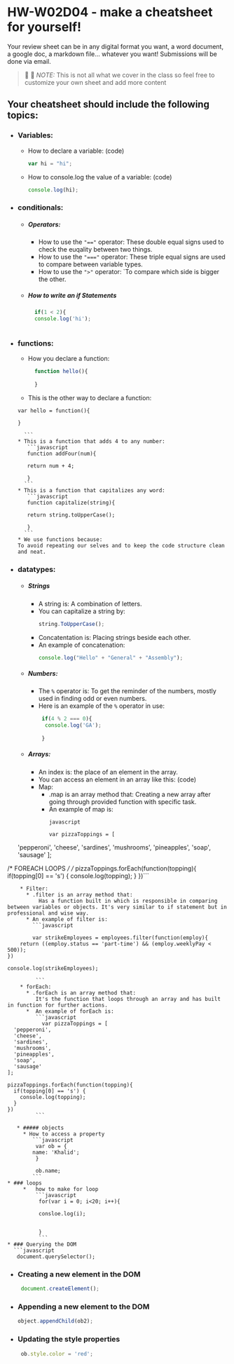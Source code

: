 # HW-W02D04 - make a cheatsheet for yourself!

Your review sheet can be in any digital format you want, a word document, a google doc, a markdown file… whatever you want! Submissions will be done via email.

> 📢 📢  *NOTE:*  This is not all what we cover in the class so feel free to customize your own sheet and add more content

## Your cheatsheet should include the following topics:

* ### Variables:
  * How to declare a variable: (code)
    ```javascript
    var hi = "hi";
     ```
  * How to console.log the value of a variable: (code)
    ```javascript
    console.log(hi);
     ```
* ### conditionals:
  * ##### Operators:
    * How to use the `"=="` operator: 
       These double equal signs used to check the euqality between two things.
    * How to use the `"==="` operator: 
       These triple equal signs are used to compare between variable types.
    * How to use the `">"` operator: 
        `To compare which side is bigger the other.
   * ##### How to write an if Statements 
      ```javascript
        if(1 < 2){
        console.log('hi');
        
       ```
 * ### functions:
    * How you declare a function: 
      ```javascript
        function hello(){
        
        }
       ```
    * This is the other way to declare a function: 
     ```
     var hello = function(){
     
     }
     
       ```
    * This is a function that adds 4 to any number:
        ```javascript
        function addFour(num){
        
        return num + 4;
        
        }
       ```
    * This is a function that capitalizes any word: 
        ```javascript
        function capitalize(string){
        
        return string.toUpperCase();
        
        }
       ```
    * We use functions because:
     To avoid repeating our selves and to keep the code structure clean and neat. 
* ### datatypes:
  * ##### Strings
    * A string is: 
        A combination of letters.
    * You can capitalize a string by: 
        ```javascript
        string.ToUpperCase();
       ```
    * Concatentation is: 
        Placing strings beside each other.
    * An example of concatenation:
         ```javascript
        console.log("Hello" + "General" + "Assembly");
       ```
  * ##### Numbers:
    * The `%` operator is: 
       To get the reminder of the numbers, mostly used in finding odd or even numbers.
    * Here is an example of the `%` operator in use:
       ```javascript
        if(4 % 2 === 0){
         console.log('GA');       
        
        }
       ```
  * ##### Arrays:
    * An index is: the place of an element in the array.
    * You can access an element in an array like this: (code)
    * Map:
      * .map is an array method that: 
         Creating a new array after going through provided function with specific task.
      * An example of map is: 
        ```
        javascript
        
        var pizzaToppings = [
  'pepperoni',
  'cheese',
 'sardines',
 'mushrooms',
 'pineapples',
 'soap',
 'sausage'
];

/* FOREACH LOOPS */
/* pizzaToppings.forEach(function(topping){
  if(topping[0] == 's') {
    console.log(topping);
  }
})```


```
    * Filter:
      * .filter is an array method that: 
          Has a function built in which is responsible in comparing between variables or objects. It's very similar to if statement but in professional and wise way.
      * An example of filter is: 
        ```javascript
        
        var strikeEmployees = employees.filter(function(employ){
    return ((employ.status == 'part-time') && (employ.weeklyPay < 500));
})

console.log(strikeEmployees);
          
         ```
    * forEach:
      * .forEach is an array method that: 
         It's the function that loops through an array and has built in function for further actions.
      *  An example of forEach is: 
         ```javascript
           var pizzaToppings = [
  'pepperoni',
  'cheese',
  'sardines',
  'mushrooms',
  'pineapples',
  'soap',
  'sausage'
];

pizzaToppings.forEach(function(topping){
  if(topping[0] == 's') {
    console.log(topping);
  }
})
         ```

   * ##### objects
     * How to access a property  
        ```javascript
         var ob = {
        name: 'Khalid'; 
         }
         
         ob.name;
        ```
* ### loops
     *   how to make for loop 
         ```javascript
          for(var i = 0; i<20; i++){
          
          consloe.log(i);
          
          
          }
          ```
* ### Querying the DOM
  ```javascript
   document.querySelector();
  ```
* ### Creating a new element in the DOM
  ```javascript
   document.createElement();
  ```
* ### Appending a new element to the DOM
  ```javascript
  object.appendChild(ob2);
  ```
* ### Updating the style properties
  ```javascript
   ob.style.color = 'red';
  ```
